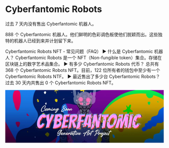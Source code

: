 # Cyberfantomic Robots

过去 7 天内没有售出 Cyberfantomic 机器人。

888 个 Cyberfantomic 机器人。他们鲜明的色彩调色板使他们脱颖而出。这些独特的机器人已经到来并计划留下来。

Cyberfantomic Robots NFT - 常见问题（FAQ）
▶ 什么是 Cyberfantomic 机器人？
Cyberfantomic Robots 是一个 NFT（Non-fungible token）集合。存储在区块链上的数字艺术品集合。
▶ 有多少 Cyberfantomic Robots 代币？
总共有 368 个 Cyberfantomic Robots NFT。目前，122 位所有者的钱包中至少有一个 Cyberfantomic Robots NTF。
▶ 最近售出了多少台 Cyberfantomic Robots？
过去 30 天内共售出 0 个 Cyberfantomic Robots NFT。

![nft](unnamed.jpg)
